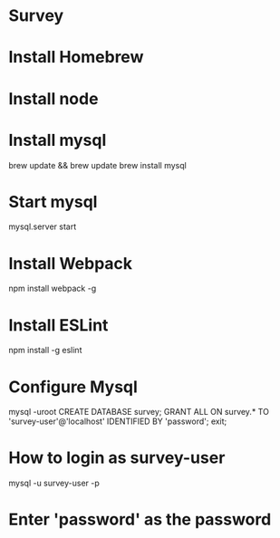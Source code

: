 # Survey

# Install Homebrew

# Install node

# Install mysql
brew update && brew update
brew install mysql

# Start mysql
mysql.server start

# Install Webpack
npm install webpack -g

# Install ESLint
npm install -g eslint

# Configure Mysql
mysql -uroot
CREATE DATABASE survey;
GRANT ALL ON survey.* TO 'survey-user'@'localhost' IDENTIFIED BY 'password';
exit;

# How to login as survey-user
mysql -u survey-user -p
# Enter 'password' as the password


